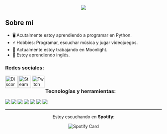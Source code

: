 <p align="center">
<img src="https://readme-typing-svg.herokuapp.com/?font=Iosevka&size=16&color=92ef81&center=true&width=410&height=45&lines=Hola+bro,+bienvenido+a+mi+perfil+:)">
</p>

## Sobre mí
- 🖥️ Acutalmente estoy aprendiendo a programar en Python.
- ⚡ Hobbies: Programar, escuchar música y jugar videojuegos.
- 🔭 Actualmente estoy trabajando en Moonlight.
- 💬 Estoy aprendiendo inglés.

### Redes sociales:
<a href="https://discord.com/users/617173543582433280" target="_blank"><img alt="Discord" src="https://imgur.com/cbV5cVt.png" width="40px" align="left"></a>
<a href="https://steamcommunity.com/profiles/76561199192771221" target="_blank"><img alt="Steam" src="https://imgur.com/4pYw8ov.png" width="40px" align="left"></a>
<a href="https://twitch.tv/ushawnn" target="_blank"><img alt="Twitch" src="https://imgur.com/TU0zvhd.png" width="40px" align="left"></a>

<br />

### Tecnologías y herramientas:
<p align="left">
<img src="https://img.shields.io/badge/-HTML5-black?style=for-the-badge&logo=HTML5" />
<img src="https://img.shields.io/badge/CSS-black?style=for-the-badge&logo=css3&logoColor=#1572B6" />
<img src="https://img.shields.io/badge/Javascript-black?style=for-the-badge&logo=javascript" />
<img src="https://img.shields.io/badge/TypeScript-black?style=for-the-badge&logo=typescript" />
<img src="https://img.shields.io/badge/Node.JS-black?style=for-the-badge&logo=node.js" />
<img src="https://img.shields.io/badge/Git-black?style=for-the-badge&logo=git" />
<img src="https://img.shields.io/badge/Neovim-black?style=for-the-badge&logo=neovim" />
</p>

<hr />

<p align="center">Estoy escuchando en <strong>Spotify</strong>:</p>
<p align="center">
<img src="https://spotify-github-profile.vercel.app/api/view?uid=enbi4j0uw51i28pgt8zgs3tcc&cover_image=true&theme=natemoo-re&bar_color=53b14f&bar_color_cover=false" alt="Spotify Card" />
</p>
